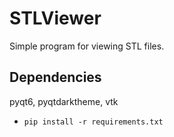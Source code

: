 # STLViewer
Simple program for viewing STL files.

## Dependencies
pyqt6, pyqtdarktheme, vtk

- `pip install -r requirements.txt`
